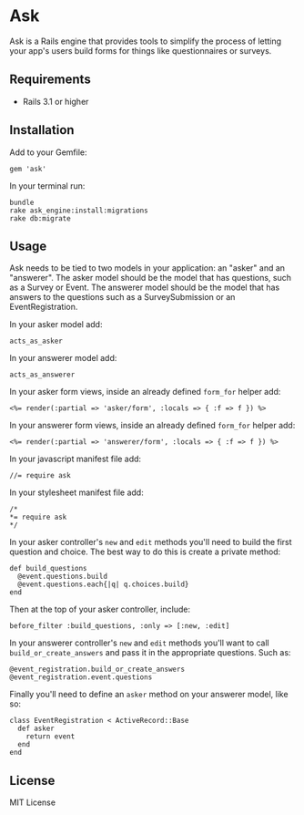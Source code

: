 Ask
===
Ask is a Rails engine that provides tools to simplify the process of letting your app's users build forms for things like questionnaires or surveys.

Requirements
------------
- Rails 3.1 or higher

Installation
------------
Add to your Gemfile:

    gem 'ask'

In your terminal run:

    bundle
    rake ask_engine:install:migrations
    rake db:migrate

Usage
-----
Ask needs to be tied to two models in your application: an "asker" and an "answerer". The asker model should be the model that has questions, such as a Survey or Event. The answerer model should be the model that has answers to the questions such as a SurveySubmission or an EventRegistration.

In your asker model add:

    acts_as_asker

In your answerer model add:

    acts_as_answerer

In your asker form views, inside an already defined `form_for` helper add:

    <%= render(:partial => 'asker/form', :locals => { :f => f }) %>

In your answerer form views, inside an already defined `form_for` helper add:

    <%= render(:partial => 'answerer/form', :locals => { :f => f }) %>

In your javascript manifest file add:

    //= require ask

In your stylesheet manifest file add:

    /*  
    *= require ask  
    */

In your asker controller's `new` and `edit` methods you'll need to build the first question and choice. The best way to do this is create a private method:

    def build_questions
      @event.questions.build
      @event.questions.each{|q| q.choices.build}
    end

Then at the top of your asker controller, include:

    before_filter :build_questions, :only => [:new, :edit]

In your answerer controller's `new` and `edit` methods you'll want to call `build_or_create_answers` and pass it in the appropriate questions. Such as:

    @event_registration.build_or_create_answers @event_registration.event.questions


Finally you'll need to define an `asker` method on your answerer model, like so:

    class EventRegistration < ActiveRecord::Base
      def asker  
        return event  
      end
    end

License
-------
MIT License
